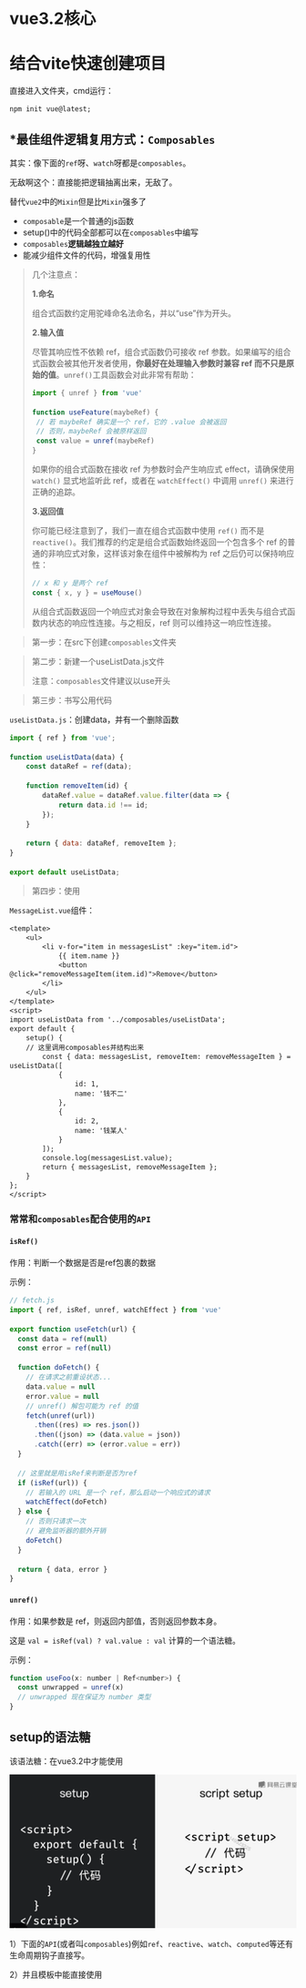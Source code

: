 # vue3.2核心

# 结合vite快速创建项目

直接进入文件夹，cmd运行：

```
npm init vue@latest;
```







## *最佳组件逻辑复用方式：`Composables`

其实：像下面的`ref`呀、`watch`呀都是`composables`。

无敌啊这个：直接能把逻辑抽离出来，无敌了。

替代`vue2`中的`Mixin`但是比`Mixin`强多了

* `composable`是一个普通的js函数
* setup()中的代码全部都可以在`composables`中编写
* `composables`**逻辑越独立越好**
* 能减少组件文件的代码，增强复用性



>几个注意点：
>
>**1.命名**
>
>组合式函数约定用驼峰命名法命名，并以“use”作为开头。
>
>**2.输入值**
>
>尽管其响应性不依赖 ref，组合式函数仍可接收 ref 参数。如果编写的组合式函数会被其他开发者使用，**你最好在处理输入参数时兼容 ref 而不只是原始的值**。`unref()`工具函数会对此非常有帮助：
>
>```js
>import { unref } from 'vue'
>
>function useFeature(maybeRef) {
>  // 若 maybeRef 确实是一个 ref，它的 .value 会被返回
>  // 否则，maybeRef 会被原样返回
>  const value = unref(maybeRef)
>}
>```
>
>如果你的组合式函数在接收 ref 为参数时会产生响应式 effect，请确保使用 `watch()` 显式地监听此 ref，或者在 `watchEffect()` 中调用 `unref()` 来进行正确的追踪。
>
>**3.返回值**
>
>你可能已经注意到了，我们一直在组合式函数中使用 `ref()` 而不是 `reactive()`。我们推荐的约定是组合式函数始终返回一个包含多个 ref 的普通的非响应式对象，这样该对象在组件中被解构为 ref 之后仍可以保持响应性：
>
>```js
>// x 和 y 是两个 ref
>const { x, y } = useMouse()
>```
>
>从组合式函数返回一个响应式对象会导致在对象解构过程中丢失与组合式函数内状态的响应性连接。与之相反，ref 则可以维持这一响应性连接。







>第一步：在src下创建`composables`文件夹

>第二步：新建一个useListData.js文件
>
>注意：`composables`文件建议以use开头



>第三步：书写公用代码

`useListData.js`：创建data，并有一个删除函数

```js
import { ref } from 'vue';

function useListData(data) {
	const dataRef = ref(data);

	function removeItem(id) {
		dataRef.value = dataRef.value.filter(data => {
			return data.id !== id;
		});
	}

	return { data: dataRef, removeItem };
}

export default useListData;

```



>第四步：使用

`MessageList.vue`组件：

```vue
<template>
	<ul>
		<li v-for="item in messagesList" :key="item.id">
			{{ item.name }}
			<button @click="removeMessageItem(item.id)">Remove</button>
		</li>
	</ul>
</template>
<script>
import useListData from '../composables/useListData';
export default {
	setup() {
    // 这里调用composables并结构出来
		const { data: messagesList, removeItem: removeMessageItem } = useListData([
			{
				id: 1,
				name: '钱不二'
			},
			{
				id: 2,
				name: '钱某人'
			}
		]);
		console.log(messagesList.value);
		return { messagesList, removeMessageItem };
	}
};
</script>

```



### 常常和`composables`配合使用的`API`

#### `isRef()`

作用：判断一个数据是否是ref包裹的数据

示例：

```js
// fetch.js
import { ref, isRef, unref, watchEffect } from 'vue'

export function useFetch(url) {
  const data = ref(null)
  const error = ref(null)

  function doFetch() {
    // 在请求之前重设状态...
    data.value = null
    error.value = null
    // unref() 解包可能为 ref 的值
    fetch(unref(url))
      .then((res) => res.json())
      .then((json) => (data.value = json))
      .catch((err) => (error.value = err))
  }
	
  // 这里就是用isRef来判断是否为ref
  if (isRef(url)) {
    // 若输入的 URL 是一个 ref，那么启动一个响应式的请求
    watchEffect(doFetch)
  } else {
    // 否则只请求一次
    // 避免监听器的额外开销
    doFetch()
  }

  return { data, error }
}
```



#### `unref()`

作用：如果参数是 ref，则返回内部值，否则返回参数本身。

这是 `val = isRef(val) ? val.value : val` 计算的一个语法糖。

示例：

```js
function useFoo(x: number | Ref<number>) {
  const unwrapped = unref(x)
  // unwrapped 现在保证为 number 类型
}
```







## setup的语法糖

该语法糖：在vue3.2中才能使用

![08-setup语法糖](../../前端图片/vue3.2/08-setup语法糖.PNG)

1）下面的`API`(或者叫`composables`)例如`ref`、`reactive`、`watch`、`computed`等还有生命周期钩子直接写。



2）并且模板中能直接使用<script setup>中定义的变量与函数如下图：

<img src="../../前端图片/vue3.2/09-setup语法糖2.PNG" alt="09-setup语法糖2" style="zoom:150%;" />



3）由于无法使用components配置项，引入的组件可以直接使用，无敌👍

![08-setup语法糖3](../../前端图片/vue3.2/08-setup语法糖3.PNG)



### `<script setup>`定义props

注意：默认就有`defineProps`，不需要我们`import`

由于语法糖写法，就不能写`props`配置项了，通过`defineProps`来获取，**它接收和`props`配置项一样的参数**

>注意：`defineProps`接受的参数，和vue2中的props配置项是一毛一样的，具体可以去翻vue2组件的那片文章

示例：

```vue
<template>
	<!--模板中的使用方式不变-->
	<p>
    {{title}}
  </p>
</template>
<script setup>
  const props = defineProps(['title', 'name'])
  
  
  // 在setup中访问props，可以接收defineProps的值
  console.log(props.title);
</script>




<script>
// 如果你没有使用 <script setup>，1.必须要以👇方式声明一下(和vue2一致)2.需要通过setup第一个参数来访问props
export default {
  props: ['title'],
  setup(props) {
    console.log(props.title)
  }
}
</script>
```



>TIP:
>
>`defineProps()` 宏中的参数**不可以访问 `<script setup>` 中定义的其他变量**，因为在编译时整个表达式都会被移到外部的函数中。







### `<script setup>`定义emits

注意：默认就有`defineEmits`，不需要我们`import`

由于语法糖写法也不能使用emits配置项，通过`defineEmits`api来接收`emits`。

>注意：`defineEmits()` 宏**不能**在子函数中使用。如上所示，它必须直接放置在 `<script setup>` 的顶级作用域下。

示例：

```vue
<template>
	<!--模板中触发不变-->
	<button @click="$emit('remove')">
    点我
  </button>
</template>
<script setup>
  const emit = defineEmits(['click', 'remove']);
  
  // setup中使用,通过defineEmits的返回值
  function handleClick() {
    emit('click')
  }
</script>


<script>
// 如果没有使用setup语法糖，1.需要声明emits 2.需要在setup函数的第二个参数来访问emit
export default {
  emits: ['enlarge-text'],
  setup(props, ctx) {
    ctx.emit('enlarge-text')
  }
}
</script>
```



**事件校验**：

和对 props 添加类型校验的方式类似，所有触发的事件也可以使用对象形式来描述。

要为事件添加校验，那么事件可以被赋值为一个函数，接受的参数就是抛出事件时传入 `emit` 的内容，返回一个布尔值来表明事件是否合法。

示例：

```vue
<script setup>
const emit = defineEmits({
  // 没有校验
  click: null,

  // 校验 submit 事件
  submit: ({ email, password }) => {
    if (email && password) {
      return true
    } else {
      console.warn('Invalid submit event payload!')
      return false
    }
  }
})

function submitForm(email, password) {
  emit('submit', { email, password })
}
</script>
```



### `<script setup>`定义被暴露属性defineExpose

在vue2中，默认是全部暴露出去的，而vue3的setup中默认是不暴露的需要你自己去设置暴露内容

示例：

```vue
<script setup>
import { ref } from 'vue'

const a = 1
const b = ref(2)

defineExpose({
  a,
  b
})
</script>
```

当父组件通过模板引用的方式获取到当前组件的实例，获取到的实例会像这样 `{ a: number, b: number }` (ref 会和在普通实例中一样被自动解包)





### `<script setup>`中的slots和attrs

对于setup(props,  context)函数中的`context.slots`和`context.attrs`有以下俩api：

![08-setup语法糖4](../../前端图片/vue3.2/08-setup语法糖4.PNG)



### 注册组件

在`<script setup>`中，import进来的组件，直接可以在template中使用，而不是像`vue2`中一样需要components注册一下

示例：

```vue
<script setup>
import ComponentA from './ComponentA.vue'
</script>

<template>
  <ComponentA />
</template>
```



### 自定义指令（重要）

在 `<script setup>` 中，任何以 `v` 开头的驼峰式命名的变量都可以被用作一个自定义指令。在上面的例子中，`vFocus` 即可以在模板中以 `v-focus` 的形式使用。

```vue
<script setup>
// 在模板中启用 v-focus
const vFocus = {
  mounted: (el) => el.focus()
}
</script>

<template>
  <input v-focus />
</template>
```

在没有使用 `<script setup>` 的情况下，自定义指令需要通过 `directives` 选项注册：（和vue2一致）

```js
export default {
  setup() {
    /*...*/
  },
  directives: {
    // 在模板中启用 v-focus
    focus: {
      /* ... */
    }
  }
}
```



**全局注册：**

```js
const app = createApp({})

// 使 v-focus 在所有组件中都可用
app.directive('focus', {
  /* ... */
})
```



**指令的钩子（全部可选）：**

```js
const myDirective = {
  // 在绑定元素的 attribute 前
  // 或事件监听器应用前调用
  created(el, binding, vnode, prevVnode) {
    // 下面会介绍各个参数的细节
  },
  // 在元素被插入到 DOM 前调用
  beforeMount(el, binding, vnode, prevVnode) {},
  // 在绑定元素的父组件
  // 及他自己的所有子节点都挂载完成后调用
  mounted(el, binding, vnode, prevVnode) {},
  // 绑定元素的父组件更新前调用
  beforeUpdate(el, binding, vnode, prevVnode) {},
  // 在绑定元素的父组件
  // 及他自己的所有子节点都更新后调用
  updated(el, binding, vnode, prevVnode) {},
  // 绑定元素的父组件卸载前调用
  beforeUnmount(el, binding, vnode, prevVnode) {},
  // 绑定元素的父组件卸载后调用
  unmounted(el, binding, vnode, prevVnode) {}
}

/*
指令的钩子会传递以下几种参数：

el：指令绑定到的元素。这可以用于直接操作 DOM。

binding：一个对象，包含以下属性。

value：传递给指令的值。例如在 v-my-directive="1 + 1" 中，值是 2。
oldValue：之前的值，仅在 beforeUpdate 和 updated 中可用。无论值是否更改，它都可用。
arg：传递给指令的参数 (如果有的话)。例如在 v-my-directive:foo 中，参数是 "foo"。
modifiers：一个包含修饰符的对象 (如果有的话)。例如在 v-my-directive.foo.bar 中，修饰符对象是 { foo: true, bar: true }。
instance：使用该指令的组件实例。
dir：指令的定义对象。
vnode：代表绑定元素的底层 VNode。

prevNode：之前的渲染中代表指令所绑定元素的 VNode。仅在 beforeUpdate 和 updated 钩子中可用。
*/
```







# 各种`composables`

## setup()

setup函数作为开始的起点。

语法：

```vue
<template>
	...
</template>
<script>
  // 注意setup中返回的结果，可以直接在template中使用
	setup() {
    return {
      xxx
    }
  }
</script>
```



## toRefs()函数

toRefs函数的作用，是将一个非响应式的对象转换成一个响应式的对象。

示例：

```vue
<script>
	setup(props) {
    // 将props对象，包装为响应式对象
    const {title} = toRefs(props);
  }
</script>
```

### toRef()函数

toRef()函数能够将一个对象中的某个值转换成响应式数据

语法：

```js
toRef(对象, 属性名)
```





示例：

```vue
<script>
	setup(props) {
    // 将props下的title属性包装成响应式的
    const title = toRef(props, 'title');
  }
</script>
```



## ref()函数

ref(参数)函数接收一个任意类型的参数，会将参数包装成响应式数据然后返回。

作用：用来替代`data`配置项

>一般来说它是用于代替data配置项中的基础类型数据（but它也可以处理引用类型的数据）

语法：

```vue
<template>
	<p>
    <!--注意：模板中不需要.value来访问-->
    {{num}}
  </p>
</template>
<script>
	import {ref} from 'vue';
  setup() {
    let str = '字符串';
		const num = ref(0);
    const s= ref( str);
    
    // 访问数据
    num.value
    
    // 注意响应式数据和原始数据不相等
    str === s.value; // false
    
    return {num}
  }
</script>
```

注意点：

1. 在setup中ref包裹的变量都需要通过`.value`来访问
2. 在模板`template`中会被自动”解包“，可以直接进行访问而不需要`.value`
3. 跟响应式对象不同，当 ref 作为**响应式数组或像 `Map` 这种原生集合类型的元素被访问时，不会进行解包**。
4. ref解包，只会作用于顶层属性

解包问题示例：

```js
const object = { foo: ref(1) }
```

下面的表达式将不会像预期一样执行：

```js
{{ object.foo + 1 }}
```

解决办法：直接进行结构，将ref包裹的响应式数据置于顶层

```js
const { foo } = object;
{{ foo + 1 }} // 可以像预期一样工作
```





## reactive()函数

reactive函数和ref函数类似，但是它只接受一个对象类型的数组，也是将参数包装成响应式然后进行返回。

作用：也是用来替代`data`配置项的

>注意，reactive函数是用来替代data配置项中的**引用数据类型的**

>tips：和ref相比，reactive适合在一次性定义大量数据的地方使用，例如表单数据。**而且reactive定义的数据不需要`.value`来访问**（当然我们可以直接ref一把梭一🤣）

语法：

```vue
<template>
	<p>
    {{obj.a}}
  </p>
</template>

<script>
import {reactive} from 'vue';
setup() {
  const obj = reactive({a: 1, b: 2});
  const arr = reactive([1, 2, 3, 4]);
  
  
  return {obj}
}
</script>
```



注意：（来自官网）

1. 仅对对象类型有效（对象、数组和 `Map`、`Set` 这样的[集合类型](https://developer.mozilla.org/zh-CN/docs/Web/JavaScript/Reference/Global_Objects#使用键的集合对象)），而对 `string`、`number` 和 `boolean` 这样的 [原始类型](https://developer.mozilla.org/zh-CN/docs/Glossary/Primitive) 无效。

2. 因为 Vue 的响应式系统是通过属性访问进行追踪的，**因此我们必须始终保持对该响应式对象的相同引用**。这意味着我们不可以随意地“替换”一个响应式对象，因为这将导致对初始引用的响应性连接丢失：

   ```js
   let state = reactive({ count: 0 })
   
   // 上面的引用 ({ count: 0 }) 将不再被追踪（响应性连接已丢失！）
   state = reactive({ count: 1 })
   
   // 如果将响应式对象中的基础类型数据结构出来，则会导致count丢失响应性
   let { count } = state;
   count += 1; // 不会影响到state.count的值
   
   state2 = reactive({count: {a:1}});
   // 如果结构的是一个对象，则不会有问题
   let {count} = state2;
   ```

   





## computed()函数

作用：computed函数用来定义计算属性，它就是用来替代`computed`配置项的。

>computed函数返回的是一个ref对象，所以computed()返回对象的使用和注意点都是和ref一致的

语法：

```vue
<template>


</template>
<script>
	import {computed} from 'vue';
  setup() {
    // computed函数接收一个没有参数的回调
    const search = computed(() => {
      return .....;
    })
    
    // 访问也需要.value
    console.log(search.value);
    
    return {search}
  }
</script>
```

注意：

1. **computed和ref定义出的数据，在访问方式上是一样的。**

2. **computed一定要依赖一个响应式数据，否则会导致computed永远不更新的问题**

   示例：

   ```js
   const now = computed(() => Date.now())
   // 这个now就永远不会改变，应为Date.now()不是一个响应式数据
   ```



**可写计算属性**

计算属性默认是只读的。当你尝试修改一个计算属性时，你会收到一个运行时警告。只在某些特殊场景中你可能才需要用到“可写”的属性，你可以通过同时提供 getter 和 setter 来创建：

**注意，可写的计算属性我觉得是不建议使用的，究其根本其实是计算属性最好只是源数据的快照，最好不要出现副作用（有副作用的我们可以用watch）**

```vue
<script setup>
import { ref, computed } from 'vue'

const firstName = ref('John')
const lastName = ref('Doe')

const fullName = computed({
  // getter
  get() {
    return firstName.value + ' ' + lastName.value
  },
  // setter
  set(newValue) {
    // 注意：我们这里使用的是解构赋值语法
    [firstName.value, lastName.value] = newValue.split(' ')
  }
})
</script>
```









## watch()函数

作用：watch函数用来替代vue2中的`watch`配置项

watch函数的使用有很多注意项，我们一点一点来看。

### 第一种：监听普通数据类型的`ref`

```vue
<script>
  import {watch} from 'vue';
	setup() {
    const searchTerm = ref("");
    
    // 1.直接监听 ref返回的值1
    watch(searchTerm, (newVal, oldVal) => {
      console.log('新值', newVal);
      console.log('旧值', oldVal);
    })
    // 这两种写法功能一样
    
    //2.监听.value 需要写成一个回调方式 
    watch(()=>searchTerm.value, (newVal, oldVal) => {
      console.log('新值', newVal);
      console.log('旧值', oldVal);
    })
  }
</script>
```



### 第二种：监听对象类型中的基本类型的`ref`

watch()函数的第一个参数需要写成回调函数写法。

示例：

```vue
<script>
  import {watch} from 'vue';
	setup() {
    const searchTerm = ref(
      {
        id: 1,
        name: '钱不二'
      }
    );
    
    
    //监听对象属性，需要写成一个回调方式 
    watch(()=>searchTerm.value.name, (newVal, oldVal) => {
      console.log('新值', newVal);
      console.log('旧值', oldVal);
    })
  }
</script>
```



### 第三种：直接监听整个对象的ref

watch()函数，需要传递第三个参数作为配置项，开启深度监视

示例：

```vue
<script>
  import {watch} from 'vue';
	setup() {
    const searchTerm = ref(
      {
        id: 1,
        name: '钱不二'
      }
    );
    
    
    //1.只单纯监听整个对象，对返回值没有要求的情况
    watch(()=>searchTerm.value, (newVal, oldVal) => {			
      // 注意这里两个值是一样的，虽然监听到了修改，但是对象的引用地址值没改变，newVal === oldVal 
      console.log('新值', newVal);
      console.log('旧值', oldVal);
    },
    {
      deep: true
    })
    
    
    // 2.如果想要获取newVal和oldVal的改变，需要将第一个参数返回的对象进行深克隆，深克隆可以使用lodash库或者自己封装
    watch(()=>JSON.parse(JSON.strigfy(searchTerm.value)), (newVal, oldVal) => {			
      // 此时，newVal和oldVal就是两个不同的值
      console.log('新值', newVal);
      console.log('旧值', oldVal);
    },
    {
      deep: true
    })
  }
</script>
```

注意:**上面方法2：watch()函数的第一个参数，是一个回调，回调的返回值，必须是深克隆的一个对象。**



### 第四种：同时监听多个数值

可以将第一个参数写成一个数组的形式。

示例：

```vue
<script>
  import {watch} from 'vue';
	setup() {
    const searchTerm = ref(
      {
        id: 1,
        name: '钱不二'
      }
    );
    
    
    //第一个参数写成一个数组形式
    watch([
      ()=>searchTerm.value.name,
      ()=>searchTerm.value.id
    ], (newVal, oldVal) => {
      console.log('新值', newVal);
      console.log('旧值', oldVal);
    })
  }
</script>
```





### watch的配置项

在`watch(source, callback, options)`可以接受三个参数，最后一个options参数可以对watch的一些行为进行配置

watch的options常用的有三个：`immediate`、`deep`、`flush`

接下来一一进行介绍：

一：`immediate`

作用：立即让watch进行监听

原因：**`watch` 默认是懒执行的**：仅当数据源变化时，才会执行回调。但在某些场景中，我们希望在创建侦听器时，立即执行一遍回调。举例来说，我们想请求一些初始数据，然后在相关状态更改时重新请求数据。

示例：

```js
watch(source, (newValue, oldValue) => {
  // 立即执行，且当 `source` 改变时再次执行
}, { immediate: true })
```



二：`deep`

作用：开启深度监听

```js
watch(source, (newValue, oldValue) => {
  
}, { deep: true })
```

>注意：深度侦听需要遍历被侦听对象中的所有嵌套的属性，当用于大型数据结构时，开销很大。因此请只在必要时才使用它，并且要留意性能。



三：`flush`

作用：能让`watch`访问更新后的`dom`

原因：当你更改了响应式状态，它可能会同时触发`Vue` 组件更新和侦听器回调。但是默认情况下，用户创建的侦听器回调，都会在 Vue 组件更新**之前**被调用。这意味着你在侦听器回调中访问的 DOM 将是被 Vue 更新**之前**的状态。

如果想在侦听器回调中能访问被 Vue 更新**之后**的 DOM，你需要指明 `flush: 'post'` 选项：

```js
watch(source, callback, {
  flush: 'post'
})

watchEffect(callback, {
  flush: 'post'
})

// 注意后置刷新的watchEffect函数还有个专门的API交watchPostEffect()
import { watchPostEffect } from 'vue'

watchPostEffect(() => {
  /* 在 Vue 更新后执行 */
})
```





### 停止侦听器watch

正常使用情况下，watch是同步调用的，会自动绑定在组件实例身上，**随着组件实例的创建而创建，销毁而自动停止**。因此，在大多数情况下，你无需关心怎么停止一个侦听器



一个关键点是，侦听器必须用**同步**语句创建：如果用异步回调创建一个侦听器，那么它不会绑定到当前组件上，你必须手动停止它，以防内存泄漏。如下方这个例子：

```vue
<script setup>
import { watchEffect } from 'vue'

// 它会自动停止
watchEffect(() => {})

// ...这个则不会！
setTimeout(() => {
  watchEffect(() => {})
}, 100)
</script>
```



如果要停止一个侦听器，请调用watch返回的函数

```js
const unwatch = watchEffect(() => {})

// ...当该侦听器不再需要时
unwatch()
```







## `watchEffect()`函数

`wacthEffect()`跟watch()的作用基本一样，用于监听响应性数据的变化，并根据变化做出一些相应的业务逻辑，例如请求远程服务数据。

>`watchEffect`是会自动侦听函数中的响应式数据，当响应式数据改变时，就会重新调用一遍回调

语法：

```js
import {watchEffect,ref} from 'vue'
const options = ref({
  title: '1',
  name: '2'
})

watchEffect(() => {
  // 一旦回调函数中的值有变化，该回调就会重新执行一次
  console.log(options.value.title)
  console.log(options.value.name)
})
```

注意：**watchEffect()函数在第一次渲染时会调用第一次**，随后根据回调函数中的值决定调用次数

使用场景：

![06-watchEffect](../../前端图片/vue3.2/06-watchEffect.PNG)

像分页功能，就可以使用watchEffect()



## watchEffect和watch收尾工作

watchEffect的收尾工作：

```js
watchEffect((onInvalidate)=> {
  onInvalidate(() => {
    console.log('做一些收尾工作...');
  })
})
```

watch的收尾工作：

```js
watch(
	()=>options.value.title,
  (newVal, oldVal, onInvalidate) => {
			onInvalidate(() => {
        console.log('做一些收尾工作...');
      })
  }
)
```

注意：**onInvalidate()会在下次监听代码执行后执行**

简单来说：就是第一次监听到数据改变`onInvalidate()`不会执行，第二次监听到数据改变后执行`onInvalidate()`





## 模板引用(获取`dom`引用)

为了通过组合式` API `获得该模板引用，我们需要声明一个同名的 ref

>注意：和ref()响应式数据那个同名，但是必须要传入null且与template中的ref同名

```vue
<script setup>
import { ref, onMounted } from 'vue'

// 声明一个 ref 来存放该元素的引用
// 必须和模板里的 ref 同名
const input = ref(null)

onMounted(() => {
  input.value.focus()
})
</script>

<template>
  <input ref="input" />
</template>
```



注意，你只可以**在组件挂载后**才能访问模板引用。如果你想在模板中的表达式上访问 `input`，在初次渲染时会是 `null`。这是因为在初次渲染前这个元素还不存在呢！

如果你需要侦听一个模板引用 ref 的变化，确保考虑到其值为 `null` 的情况：

```js
watchEffect(() => {
  if (input.value) {
    input.value.focus()
  } else {
    // 此时还未挂载，或此元素已经被卸载（例如通过 v-if 控制）
  }
})
```



### v-for中的模板引用

>需要 v3.2.25 及以上版本

当在 `v-for` 中使用模板引用时，对应的 ref 中包含的值是一个数组，它将在元素被挂载后包含对应整个列表的所有元素：

```vue
const list = ref([
  /* ... */
])

const itemRefs = ref([])

onMounted(() => console.log(itemRefs.value))
</script>

<template>
  <ul>
    <li v-for="item in list" ref="itemRefs">
      {{ item }}
    </li>
  </ul>
</template>
```



### 组件的ref

模板引用也可以被用在一个子组件上。这种情况下引用中获得的值是组件实例：

```vue
<script setup>
import { ref, onMounted } from 'vue'
import Child from './Child.vue'

const child = ref(null)

onMounted(() => {
  // child.value 是 <Child /> 组件的实例
})
</script>

<template>
  <Child ref="child" />
</template>
```

如果一个子组件使用的是选项式` API `或没有使用 `<script setup>`，被引用的组件实例和该子组件的 `this` 完全一致，这意味着父组件对子组件的每一个属性和方法都有完全的访问权(**注意这里必须父子组件都要是选项式`API`或没有使用 `<script setup>`**)。这使得在父组件和子组件之间创建紧密耦合的实现细节变得很容易，当然也因此，应该只在绝对需要时才使用组件引用。大多数情况下，**你应该首先使用标准的 props 和 emit 接口来实现父子组件交互**。



如果使用了 `<script setup>`，我们可以通过`defineExpose`方法来暴露指定内容给父组件

示例：

```vue
<script setup>
import { ref } from 'vue'

const a = 1
const b = ref(2)
const add = () => {
  a += 1;
}
// 像 defineExpose 这样的编译器宏不需要导入
defineExpose({
  a,
  b,
  add // 暴露一个方法
})
</script>
```







# 其他注意点

## 将普通props数据转换为响应式的(toRefs)

我的建议是：传递的props如果使用解构赋值语法从props中取值，都要用`toRefs()`包裹一下`props`

示例：

```js
const {xx} = toRefs(props)
```





如果：在setup函数接收的`props`对象，整体是一个响应式的对象。想要监听时需要通过`props.value.xxx`来监听，如果使用了**解构赋值语法**那么就会丢失响应性，需要`toRefs`来包装。

注意：**如果使用结构赋值语法，要使用`toRefs`**

解决办法：使用`toRefs()`函数

示例：

```vue
<--!父组件-->
<Item title='标题' />

  // 子组件
<script>
	import { toRefs } from 'vue';
  props:['title']
  setup(props) {
    // 这也props就会变为响应式的了
    const {titlel} = toRefs(props);
  }
</script>
```



如果：父组件在传递数据时，**传递的是响应性数据**(用ref或reactive修饰过的)那么传递到**子组件中的props也是响应性数据。**

注意：使用解构赋值任然有响应性的（只有对象和数组类型的可以，基本类型还是要用toRefs包裹一下）



## 自定义事件(emit)

由于setup函数中没有this，所以无法通过this访问接收到的`emits:['customEvent']`，但是可以通过setup()第二个参数访问到。

示例：

```vue
<template>
	<div @click="$emit('customEvent')">
    模板中使用的方式没有改变
  </div>
</template>

<script>
	emits:['customEvent'],
  setup(props, context) {
    // 调用通过context.emit来触发
    context.emit('customEvent');
  }
</script>
```



## 生命周期钩子

和vue2中的区别，生命周期前面都加上了`on`。并且都变成了要给函数。

![07-vue3.2生命周期](../../前端图片/vue3.2/07-vue3.2生命周期.PNG)

![07-vue3.2生命周期2](../../前端图片/vue3.2/07-vue3.2生命周期2.PNG)

注意：由于`setup`函数执行的周期就是在`beforeCreate`和`created`之间，所以这两个生命周期的逻辑直接写在`setup`函数中就行。



例如：

```js
// mounted变为
onMounted(() => {
  // 业务代码
})
```



## provide和inject使用

provide和inject配置项，在vue2中是用来给**嵌套多级的组件**传递数据的。在vue3中，这俩变成了两个函数。

作用示意图：

![22-provide-inject](./../../前端图片/vue3.2/22-provide-inject.png)



示例：**传递非响应式数据。**

```vue
<template>
	<!--最外层组件-->
	<Item />
</template>
<script>
	import { provide } from 'vue';
  setup() {
    const movie = {
      title: '电影'
    }
    // provide传递两个参数，第一个为参数名，第二个为实际传递的参数。
    provide(title, movie.title)
  }
</script>


<script>
  // 最内层组件
	import { inject } from 'vue';
  setup() {
    // 接收到provide传递的title
    const title = inject('title');
    return {title};
  }
</script>
```



**如果想要传递响应性数据**：还是有响应式数据的通病，建议使用`toRef`或者`toRefs`处理一下

> TIP:
>
> 当提供 / 注入响应式的数据时，**建议尽可能将任何对响应式状态的变更都保持在供给方组件中**。这样可以确保所提供状态的声明和变更操作都内聚在同一个组件内，使其更容易维护。



示例：

```vue
<template>
	<!--最外层组件-->
	<Item />
</template>
<script>
	import { provide,ref，toRef } from 'vue';
  setup() {
    const movie = ref({
      title: '电影'
    })
    // 1.传递整个对象，那么可以是响应性的
    // provide(movie, movie.value)
    
    // 2.如果传递对象中的一个值,这也就会丢失响应性(响应式数据传递的通病)需要使用toRef
    // provide(title, movie.value.title);
    
    // 3.上面第二条的改进版,使用toRef包装一下
    provide(title, toRef(movie.value, movie.value.title));
  }
</script>


<script>
  // 最内层组件
	import { inject } from 'vue';
  setup() {
    // 接收到provide传递的title
    const title = inject('title');
    return {title};
  }
</script>
```



有的时候，我们可能需要在**注入方组件中更改数据**。在这种情况下，我们推荐在供给方组件内声明并提供一个更改数据的方法函数：

```vue
<!-- 在供给方组件内 -->
<script setup>
import { provide, ref } from 'vue'

const location = ref('North Pole')

function updateLocation() {
  location.value = 'South Pole'
}

provide('location', {
  location,
  updateLocation // 我们在提供方，来提供一个修改函数
})
</script>
```

```vue
<!-- 在注入方组件 -->
<script setup>
import { inject } from 'vue'

// 在注入方：解构出来指+修改函数进行使用
const { location, updateLocation } = inject('location')
</script>

<template>
  <button @click="updateLocation">{{ location }}</button>
</template>
```



最后，如果你想确保提供的数据不能被注入方的组件更改，你可以使用 `readonly() `来包装提供的值。

```vue
<script setup>
import { ref, provide, readonly } from 'vue'

const count = ref(0)
provide('read-only-count', readonly(count))
</script>
```



### 使用 Symbol 作注入名

至此，我们已经了解了如何使用字符串作为注入名。但如果你正在构建大型的应用，包含非常多的依赖提供，或者你正在编写提供给其他开发者使用的组件库，建议最好使用 Symbol 来作为注入名以避免潜在的冲突。

我们通常推荐在一个单独的文件中导出这些注入名 Symbol：

```js
// keys.js
export const myInjectionKey = Symbol()
```

```vue
<script setup>
// 在供给方组件中
import { provide } from 'vue'
import { myInjectionKey } from './keys.js'

provide(myInjectionKey, { /*
  要提供的数据
*/ });
</script>
```

```vue
<script setup>
// 注入方组件
import { inject } from 'vue'
import { myInjectionKey } from './keys.js'

const injected = inject(myInjectionKey)
</script>
```







## context的solts属性

该属性和渲染函数有关，可以去官网看一看。

## context的attrs属性

context是setup函数的第二个参数。

attrs属性用于替换vue2中的this.$attrs，功能一致都是为了访问，传递但没有接收的`props`

示例：

```vue
<template>
	<!--父组件-->
	<AutoFocus name="钱不二"></AutoFocus>
</template>



// 子组件
<template>
	<input type="text" ref="inputControl" />
</template>
<script>
import { onMounted, ref } from 'vue';
export default {
	setup(props, { attrs }) {
    // 通过attrs来访问name
		console.log(attrs);
	}
};
</script>

```

注意：attrs对象本身是相应性的，但是它里面的数据不是。它也有响应式数据的通病，想要有响应式需要`toRefs`或`toRef`







## 自定义组件的v-model(`vue3.2`)

我们可以先看一下`vue2`的，默认自定义组件绑定v-model后的样子：

```vue
<CustomInput v-model="searchText" />
<!-- 默认会变成下面的样子 -->
<CustomInput :value="searchText"  @input="(val) => {searchText = val}"/>
```

子组件对应代码：

```vue
<template>
  <input
    :value="value"
    @input="$emit('input', $event.target.value)"
  />
</template>
<script>
	export default {
    props: {
      value: {}
    }
  }
</script>
```



---

`vue3.2`的自定义组件双向绑定，原理基本一致，名字改变了而已：

```vue
<CustomInput v-model="searchText" />
<!-- 默认会变成下面的样子 -->
<CustomInput
  :modelValue="searchText"
  @update:modelValue="newValue => searchText = newValue"
/>
```

子组件对应代码：

```vue
<!-- CustomInput.vue -->
<script setup>
defineProps(['modelValue'])
defineEmits(['update:modelValue'])
</script>

<template>
  <input
    :value="modelValue"
    @input="$emit('update:modelValue', $event.target.value)"
  />
</template>
```



**利用计算属性来简化上面的内容:**

```vue
<!-- CustomInput.vue -->
<script setup>
import { computed } from 'vue'
const props = defineProps(['modelValue'])
const emit = defineEmits(['update:modelValue'])
const value = computed({
  get() {
    return props.modelValue;
  },
  set(newValue) {
    return emit('update:modelValue', newValue)
  }
})
</script>

<template>
  <input
   	v-model="value"
  />
</template>
```





**v-model的参数**：

默认情况下，`v-model` 在组件上都是使用 `modelValue` 作为 prop，并以 `update:modelValue` 作为对应的事件。我们可以通过给 `v-model` 指定一个参数来更改这些名字：

```vue
<MyComponent v-model:title="bookTitle" />

<!-- MyComponent.vue -->
<script setup>
defineProps(['title'])
defineEmits(['update:title'])
</script>

<template>
  <input
    type="text"
    :value="title"
    @input="$emit('update:title', $event.target.value)"
  />
</template>
```





**自定义组件的多个v-model绑定**：

利用上面的`v-model`参数，我们可以在自定义组件身上创建多个`v-model`

示例：

```vue
<UserName
  v-model:first-name="first"
  v-model:last-name="last"
/>

<!-- UserName组件内容 -->
<script setup>
defineProps({
  firstName: String,
  lastName: String
})

defineEmits(['update:firstName', 'update:lastName'])
</script>

<template>
  <input
    type="text"
    :value="firstName"
    @input="$emit('update:firstName', $event.target.value)"
  />
  <input
    type="text"
    :value="lastName"
    @input="$emit('update:lastName', $event.target.value)"
  />
</template>
```





### 自定义组件v-model的修饰符

在学习输入绑定时，我们知道了 `v-model` 有一些[内置的修饰符](https://cn.vuejs.org/guide/essentials/forms.html#modifiers)，例如 `.trim`，`.number` 和 `.lazy`。在某些场景下，你可能想要一个自定义组件的 `v-model` 支持自定义的修饰符。

组件的 `v-model` 上所添加的修饰符，可以通过 `modelModifiers` prop 在组件内访问到。在下面的组件中，我们声明了 `modelModifiers` 这个 prop，它的默认值是一个空对象



核心：`modelModifers`配置项，可以提供一个判断条件，来根据条件进行一些副作用



```vue
<Child v-model.capitalize="value" ref="child"></Child>


<!-- 子组件 -->
<template>
	<div>
		<input type="text" :value="modelValue" @input="emitValue" />
	</div>
</template>

<script setup>
import {computed} from 'vue';
const props = defineProps({
	modelValue: String,
	modelModifiers: {
		default: () => {}
	}
});
const emit = defineEmits(['update:modelValue']);
console.log('修饰符', props.modelModifiers); //{capitalize: true}

function emitValue(e) {
	let value = e.target.value;
	if (props.modelModifiers.capitalize) {
		value = value.charAt(0).toUpperCase() + value.slice(1);
	}
	return emit('update:modelValue', value);
}
</script>

```







## 透传Attributes(重要)

这里只讲解几个重要点：具体可以去看vue.js的官网，讲的非常详细。

核心:

1. 透传attributes是`vue`的一种默认行为
2. 我们可以手动控制父组件透传进来的attributes的具体位置，通过`v-on="$attrs"`
3. 如果不想要进行透传，可以在**组件选项中**设置 `inheritAttrs: false`，如果使用的是setup语法糖，需要再写一个`<script>`标签





## 组件传送`teleport`

有时候有一些组件，本身的存在就是没有父组件，是依赖于`body`标签或什么的进行定位的，这个时候就需要`<teleport to="选择器">`了

注意：想要传送到什么位置，更具to属性内容有关

例如：消息提示框组件，就是基于`body`定位

示例：(消息提示框组件)

```vue
<template>
	<!--就直接会将个组件整个结构传送到</body>头上-->
	<Teleport to="body">
		<div v-if="show" class="alertBox">
			<div class="closeIcon" @click="show = false">x</div>
			<div class="content">
				<slot>消息提示框组件</slot>
			</div>
		</div>
	</Teleport>
</template>
<script>
export default {
	data() {
		return {
			show: true
		};
	}
};
</script>
<style scoped>
.alertBox {
	width: 350px;
	height: 80px;
	border: 1px solid hsl(280, 100%, 50%);
	border-radius: 8px;

	position: absolute;
	right: 12px;
	bottom: 12px;
}
</style>

```



### `teleport`的多次传送

注意：`<teleport>`标签支持多次传送，指的就是，可以重复的将结构多次传入到`to`指定的位置，会不断追加进结构中

示例：用`teleport`创建一个消息提示组件，并会不断消失。

>第一步，在根html中创建一个容器来存放我们的消息提示组件

index.html中追加：

```html
<body>
  <div id="app"></div>
  <div id="messages"></div>
  <script type="module" src="/src/main.js"></script>
</body>
```



>第二步，在App.vue中设置全局样式，让我们的消息提示组件排列顺序没有太大问题

App.vue：

```vue
<template>
	<div class="container">
		<AlertBox v-for="(msg, index) in msgs" :key="index">
			{{ msg }}
		</AlertBox>
		<button @click="msgs.push(`这是一段啊消息${msgs.length}`)">点我+1</button>
	</div>
</template>
<script>
import AlertBox from './components/AlertBox.vue';
export default {
	components: { AlertBox },
	data() {
		return {
			msgs: []
		};
	}
};
</script>

<style>
#messages {
	position: absolute;
	right: 12px;
	bottom: 12px;
	display: flex;
	/* 每次添加进来的标签都放到上面 */
	flex-direction: column-reverse;
	gap: 12px;
}
</style>

```



>第三步：编写消息提示组件

`AlertBox.vue`:

```vue
<template>
	<Teleport to="#messages">
		<div v-if="show" class="alertBox">
			<div class="closeIcon" @click="show = false">x</div>
			<div class="content">
				<slot>消息提示框组件</slot>
			</div>
		</div>
	</Teleport>
</template>
<script>
import { onMounted } from 'vue';

export default {
	data() {
		return {
			show: true
		};
	},

	mounted() {
    /*挂载2s自动关闭*/
		setTimeout(() => {
			this.show = false;
		}, 2000);
	}
};
</script>
<style scoped>
.alertBox {
	width: 350px;
	height: 80px;
	border: 1px solid hsl(280, 100%, 50%);
	border-radius: 8px;

	/* position: absolute; */
}
</style>

```





